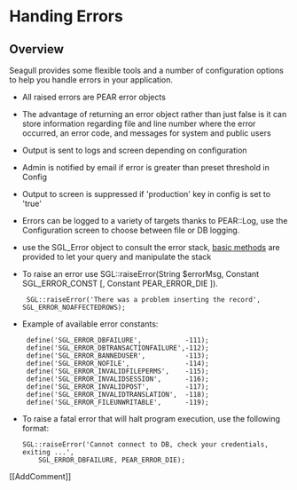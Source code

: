 <!-- Name: Howto/HandlingErrors -->
<!-- Version: 5 -->
<!-- Last-Modified: 2006/11/30 15:38:13 -->
<!-- Author: demian -->

# Handing Errors
## Overview
Seagull provides some flexible tools and a number of configuration options to help you handle errors in your application.

 * All raised errors are PEAR error objects
 * The advantage of returning an error object rather than just false is it can store information regarding file and line number where the error occurred, an error code, and messages for system and public users
 * Output is sent to logs and screen depending on configuration  
 * Admin is notified by email if error is greater than preset threshold in Config
 * Output to screen is suppressed if 'production' key in config is set to 'true'
 * Errors can be logged to a variety of targets thanks to PEAR::Log, use the Configuration screen to choose between file or DB logging.
 * use the SGL\_Error object to consult the error stack, [basic methods][1] are provided to let your query and manipulate the stack
 * To raise an error use SGL::raiseError(String $errorMsg, Constant SGL\_ERROR\_CONST [, Constant PEAR\_ERROR\_DIE ]).


		SGL::raiseError('There was a problem inserting the record', SGL_ERROR_NOAFFECTEDROWS);

 * Example of available error constants:


		define('SGL_ERROR_DBFAILURE',           -111);
		define('SGL_ERROR_DBTRANSACTIONFAILURE',-112);
		define('SGL_ERROR_BANNEDUSER',          -113);
		define('SGL_ERROR_NOFILE',              -114);
		define('SGL_ERROR_INVALIDFILEPERMS',    -115);
		define('SGL_ERROR_INVALIDSESSION',      -116);
		define('SGL_ERROR_INVALIDPOST',         -117);
		define('SGL_ERROR_INVALIDTRANSLATION',  -118);
		define('SGL_ERROR_FILEUNWRITABLE',      -119);

  * To raise a fatal error that will halt program execution, use the following format:


		SGL::raiseError('Cannot connect to DB, check your credentials, exiting ...',
		    SGL_ERROR_DBFAILURE, PEAR_ERROR_DIE);

[[AddComment]]

[1]:	http://api.seagullproject.org/SGL/SGL_Error.html